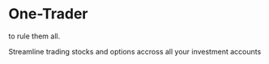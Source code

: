 # One-Trader
to rule them all.


Streamline trading stocks and options accross all your investment accounts
